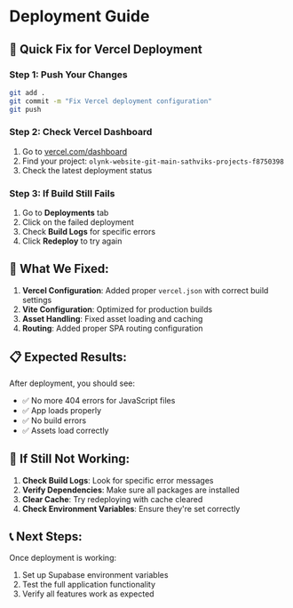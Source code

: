 # Deployment Guide

## 🚀 **Quick Fix for Vercel Deployment**

### **Step 1: Push Your Changes**
```bash
git add .
git commit -m "Fix Vercel deployment configuration"
git push
```

### **Step 2: Check Vercel Dashboard**
1. Go to [vercel.com/dashboard](https://vercel.com/dashboard)
2. Find your project: `olynk-website-git-main-sathviks-projects-f8750398`
3. Check the latest deployment status

### **Step 3: If Build Still Fails**
1. Go to **Deployments** tab
2. Click on the failed deployment
3. Check **Build Logs** for specific errors
4. Click **Redeploy** to try again

## 🔧 **What We Fixed:**

1. **Vercel Configuration**: Added proper `vercel.json` with correct build settings
2. **Vite Configuration**: Optimized for production builds
3. **Asset Handling**: Fixed asset loading and caching
4. **Routing**: Added proper SPA routing configuration

## 📋 **Expected Results:**

After deployment, you should see:
- ✅ No more 404 errors for JavaScript files
- ✅ App loads properly
- ✅ No build errors
- ✅ Assets load correctly

## 🚨 **If Still Not Working:**

1. **Check Build Logs**: Look for specific error messages
2. **Verify Dependencies**: Make sure all packages are installed
3. **Clear Cache**: Try redeploying with cache cleared
4. **Check Environment Variables**: Ensure they're set correctly

## 📞 **Next Steps:**

Once deployment is working:
1. Set up Supabase environment variables
2. Test the full application functionality
3. Verify all features work as expected 